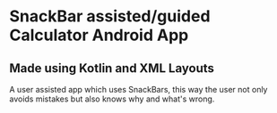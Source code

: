 # SnackBar assisted/guided Calculator Android App
## Made using Kotlin and XML Layouts
A user assisted app which uses SnackBars, this way the user not only avoids mistakes but also knows why and what's wrong.
